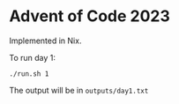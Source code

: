 # Advent of Code 2023

Implemented in Nix.

To run day 1:

```
./run.sh 1
```

The output will be in `outputs/day1.txt`
